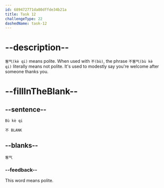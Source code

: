 ```yaml
---
id: 689472771da80dffde34b21a
title: Task 12
challengeType: 22
dashedName: task-12
---
```


<!-- (Audio) B：不客气 -->

# --description--

`客气(kè qi)` means polite. When used with `不(bù)`, the phrase `不客气(bù kè qi)` literally means not polite. It's used to modestly say you're welcome after someone thanks you.

# --fillInTheBlank--

## --sentence--

`Bù kè qi`

`不 BLANK`

## --blanks--

`客气`

### --feedback--

This word means polite.
